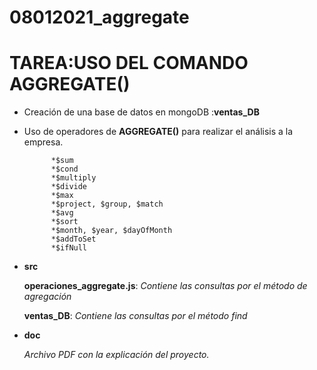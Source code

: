 # 08012021_aggregate

# TAREA:USO DEL COMANDO AGGREGATE()
* Creación de una base de datos en mongoDB :**ventas_DB**
* Uso de operadores de **AGGREGATE()** para realizar el análisis a la empresa.
           
            *$sum
            *$cond
            *$multiply
            *$divide
            *$max
            *$project, $group, $match
            *$avg
            *$sort
            *$month, $year, $dayOfMonth
            *$addToSet
            *$ifNull
            

* **src**

    **operaciones_aggregate.js**: _Contiene las consultas por el método de agregación_
    
    **ventas_DB**: _Contiene las consultas por el método find_

* **doc**

    _Archivo PDF con la explicación del proyecto._ 


